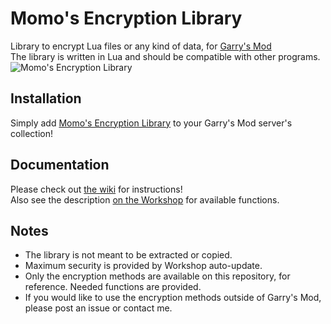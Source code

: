 # Momo's Encryption Library
Library to encrypt Lua files or any kind of data, for [Garry's Mod](http://store.steampowered.com/app/4000/Garrys_Mod/)  
The library is written in Lua and should be compatible with other programs.  
![Momo's Encryption Library](https://steamuserimages-a.akamaihd.net/ugc/853844470022788330/C563B61C84D0E7EC51F8600EB6C1727312FF6AB5/)

## Installation
Simply add [Momo's Encryption Library](http://steamcommunity.com/sharedfiles/filedetails/?id=939273135) to your Garry's Mod server's collection!

## Documentation
Please check out [the wiki](https://github.com/EstevanTH/GMod_Momo_Encryption_Library/wiki) for instructions!  
Also see the description [on the Workshop](http://steamcommunity.com/sharedfiles/filedetails/?id=939273135) for available functions.

## Notes
- The library is not meant to be extracted or copied.
- Maximum security is provided by Workshop auto-update.
- Only the encryption methods are available on this repository, for reference. Needed functions are provided.
- If you would like to use the encryption methods outside of Garry's Mod, please post an issue or contact me.
